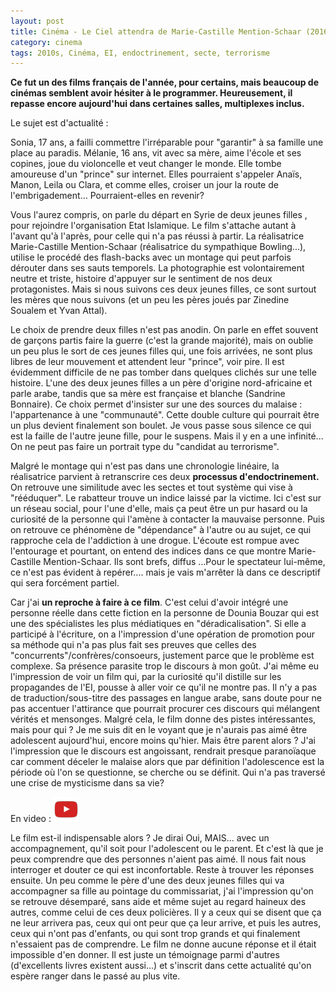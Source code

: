 ```yaml
---
layout: post
title: Cinéma - Le Ciel attendra de Marie-Castille Mention-Schaar (2016)
category: cinema
tags: 2010s, Cinéma, EI, endoctrinement, secte, terrorisme
---
```

**Ce fut un des films français de l'année, pour certains, mais beaucoup de cinémas semblent avoir hésiter à le programmer. Heureusement, il repasse encore aujourd'hui dans certaines salles, multiplexes inclus.**

Le sujet est d'actualité :

Sonia, 17 ans, a failli commettre l'irréparable pour "garantir" à sa famille une place au paradis. Mélanie, 16 ans, vit avec sa mère, aime l'école et ses copines, joue du violoncelle et veut changer le monde. Elle tombe amoureuse d'un "prince" sur internet. Elles pourraient s'appeler Anaïs, Manon, Leila ou Clara, et comme elles, croiser un jour la route de l'embrigadement… Pourraient-elles en revenir?

Vous l'aurez compris, on parle du départ en Syrie de deux jeunes filles , pour rejoindre l'organisation Etat Islamique. Le film s'attache autant à l'avant qu'à l'après, pour celle qui n'a pas réussi à partir. La réalisatrice Marie-Castille Mention-Schaar (réalisatrice du sympathique Bowling...), utilise le procédé des flash-backs avec un montage qui peut parfois dérouter dans ses sauts temporels. La photographie est volontairement neutre et triste, histoire d'appuyer sur le sentiment de nos deux protagonistes. Mais si nous suivons ces deux jeunes filles, ce sont surtout les mères que nous suivons (et un peu les pères joués par Zinedine Soualem et Yvan Attal).

Le choix de prendre deux filles n'est pas anodin. On parle en effet souvent de garçons partis faire la guerre (c'est la grande majorité), mais on oublie un peu plus le sort de ces jeunes filles qui, une fois arrivées, ne sont plus libres de leur mouvement et attendent leur "prince", voir pire. Il est évidemment difficile de ne pas tomber dans quelques clichés sur une telle histoire. L'une des deux jeunes filles a un père d'origine nord-africaine et parle arabe, tandis que sa mère est française et blanche (Sandrine Bonnaire). Ce choix permet d'insister sur une des sources du malaise : l'appartenance à une "communauté". Cette double culture qui pourrait être un plus devient finalement son boulet. Je vous passe sous silence ce qui est la faille de l'autre jeune fille, pour le suspens. Mais il y en a une infinité... On ne peut pas faire un portrait type du "candidat au terrorisme".

Malgré le montage qui n'est pas dans une chronologie linéaire, la réalisatrice parvient à retranscrire ces deux **processus d'endoctrinement.** On retrouve une similitude avec les sectes et tout système qui vise à "rééduquer". Le rabatteur trouve un indice laissé par la victime. Ici c'est sur un réseau social, pour l'une d'elle, mais ça peut être un pur hasard ou la curiosité de la personne qui l'amène à contacter la mauvaise personne. Puis on retrouve ce phénomène de "dépendance" à l'autre ou au sujet, ce qui rapproche cela de l'addiction à une drogue. L'écoute est rompue avec l'entourage et pourtant, on entend des indices dans ce que montre Marie-Castille Mention-Schaar. Ils sont brefs, diffus ...Pour le spectateur lui-même, ce n'est pas évident à repérer.... mais je vais m'arrêter là dans ce descriptif qui sera forcément partiel.

Car j'ai **un reproche à faire à ce film**. C'est celui d'avoir intégré une personne réelle dans cette fiction en la personne de Dounia Bouzar qui est une des spécialistes les plus médiatiques en "déradicalisation". Si elle a participé à l'écriture, on a l'impression d'une opération de promotion pour sa méthode qui n'a pas plus fait ses preuves que celles des "concurrents"/confrères/consoeurs, justement parce que le problème est complexe. Sa présence parasite trop le discours à mon goût. J'ai même eu l'impression de voir un film qui, par la curiosité qu'il distille sur les propagandes de l'EI, pousse à aller voir ce qu'il ne montre pas. Il n'y a pas de traduction/sous-titre des passages en langue arabe, sans doute pour ne pas accentuer l'attirance que pourrait procurer ces discours qui mélangent vérités et mensonges. Malgré cela, le film donne des pistes intéressantes, mais pour qui ? Je me suis dit en le voyant que je n'aurais pas aimé être adolescent aujourd'hui, encore moins qu'hier. Mais être parent alors ? J'ai l'impression que le discours est angoissant, rendrait presque paranoïaque car comment déceler le malaise alors que par définition l'adolescence est la période où l'on se questionne, se cherche ou se définit. Qui n'a pas traversé une crise de mysticisme dans sa vie?

En video : [![video](/images/youtube.png)](https://www.youtube.com/watch?v=d2QTv_5v130)

Le film est-il indispensable alors ? Je dirai Oui, MAIS... avec un accompagnement, qu'il soit pour l'adolescent ou le parent. Et c'est là que je peux comprendre que des personnes n'aient pas aimé. Il nous fait nous interroger et douter ce qui est inconfortable. Reste à trouver les réponses ensuite. Un peu comme le père d'une des deux jeunes filles qui va accompagner sa fille au pointage du commissariat, j'ai l'impression qu'on se retrouve désemparé, sans aide et même sujet au regard haineux des autres, comme celui de ces deux policières. Il y a ceux qui se disent que ça ne leur arrivera pas, ceux qui ont peur que ça leur arrive, et puis les autres, ceux qui n'ont pas d'enfants, ou qui sont trop grands et qui finalement n'essaient pas de comprendre. Le film ne donne aucune réponse et il était impossible d'en donner. Il est juste un témoignage parmi d'autres (d'excellents livres existent aussi...) et s'inscrit dans cette actualité qu'on espère ranger dans le passé au plus vite.
